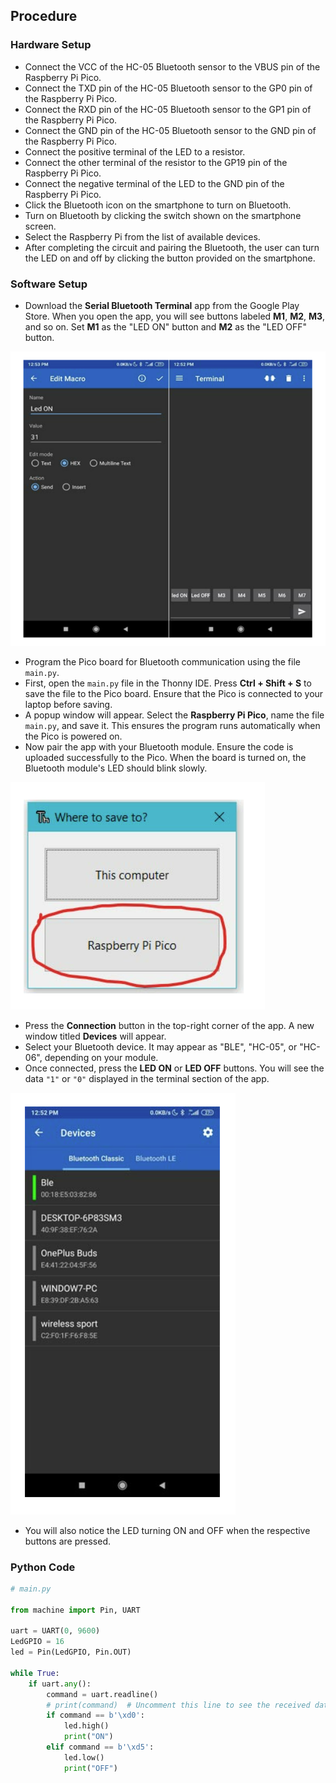 ## Procedure

### Hardware Setup

- Connect the VCC of the HC-05 Bluetooth sensor to the VBUS pin of the Raspberry Pi Pico.
- Connect the TXD pin of the HC-05 Bluetooth sensor to the GP0 pin of the Raspberry Pi Pico.
- Connect the RXD pin of the HC-05 Bluetooth sensor to the GP1 pin of the Raspberry Pi Pico.
- Connect the GND pin of the HC-05 Bluetooth sensor to the GND pin of the Raspberry Pi Pico.
- Connect the positive terminal of the LED to a resistor.
- Connect the other terminal of the resistor to the GP19 pin of the Raspberry Pi Pico.
- Connect the negative terminal of the LED to the GND pin of the Raspberry Pi Pico.
- Click the Bluetooth icon on the smartphone to turn on Bluetooth.
- Turn on Bluetooth by clicking the switch shown on the smartphone screen.
- Select the Raspberry Pi from the list of available devices.
- After completing the circuit and pairing the Bluetooth, the user can turn the LED on and off by clicking the button provided on the smartphone.



### Software Setup

- Download the **Serial Bluetooth Terminal** app from the Google Play Store. When you open the app, you will see buttons labeled **M1**, **M2**, **M3**, and so on. Set **M1** as the "LED ON" button and **M2** as the "LED OFF" button.

![Serial Bluetooth Terminal App](./images/exp8_2.png)

- Program the Pico board for Bluetooth communication using the file `main.py`.
- First, open the `main.py` file in the Thonny IDE. Press **Ctrl + Shift + S** to save the file to the Pico board. Ensure that the Pico is connected to your laptop before saving.
- A popup window will appear. Select the **Raspberry Pi Pico**, name the file `main.py`, and save it. This ensures the program runs automatically when the Pico is powered on.
- Now pair the app with your Bluetooth module. Ensure the code is uploaded successfully to the Pico. When the board is turned on, the Bluetooth module's LED should blink slowly.

![Bluetooth Pairing](./images/exp8_3.png)

- Press the **Connection** button in the top-right corner of the app. A new window titled **Devices** will appear.
- Select your Bluetooth device. It may appear as "BLE", "HC-05", or "HC-06", depending on your module.
- Once connected, press the **LED ON** or **LED OFF** buttons. You will see the data `"1"` or `"0"` displayed in the terminal section of the app.

![Bluetooth Terminal Data](./images/exp8_4.png)

- You will also notice the LED turning ON and OFF when the respective buttons are pressed.

### Python Code

```python
# main.py

from machine import Pin, UART

uart = UART(0, 9600)
LedGPIO = 16
led = Pin(LedGPIO, Pin.OUT)

while True:
    if uart.any():
        command = uart.readline()
        # print(command)  # Uncomment this line to see the received data
        if command == b'\xd0':
            led.high()
            print("ON")
        elif command == b'\xd5':
            led.low()
            print("OFF")
